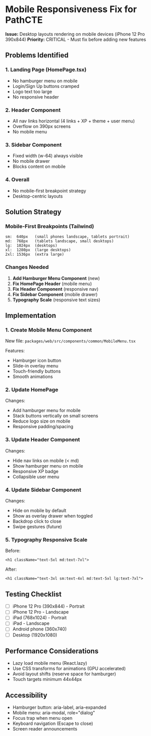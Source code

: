 # Mobile Responsiveness Fix for PathCTE

**Issue:** Desktop layouts rendering on mobile devices (iPhone 12 Pro 390x844)
**Priority:** CRITICAL - Must fix before adding new features

## Problems Identified

### 1. Landing Page (HomePage.tsx)
- No hamburger menu on mobile
- Login/Sign Up buttons cramped
- Logo text too large
- No responsive header

### 2. Header Component
- All nav links horizontal (4 links + XP + theme + user menu)
- Overflow on 390px screens
- No mobile menu

### 3. Sidebar Component
- Fixed width (w-64) always visible
- No mobile drawer
- Blocks content on mobile

### 4. Overall
- No mobile-first breakpoint strategy
- Desktop-centric layouts

## Solution Strategy

### Mobile-First Breakpoints (Tailwind)
```
sm:  640px   (small phones landscape, tablets portrait)
md:  768px   (tablets landscape, small desktops)
lg:  1024px  (desktops)
xl:  1280px  (large desktops)
2xl: 1536px  (extra large)
```

### Changes Needed

1. **Add Hamburger Menu Component** (new)
2. **Fix HomePage Header** (mobile menu)
3. **Fix Header Component** (responsive nav)
4. **Fix Sidebar Component** (mobile drawer)
5. **Typography Scale** (responsive text sizes)

## Implementation

### 1. Create Mobile Menu Component

New file: `packages/web/src/components/common/MobileMenu.tsx`

Features:
- Hamburger icon button
- Slide-in overlay menu
- Touch-friendly buttons
- Smooth animations

### 2. Update HomePage

Changes:
- Add hamburger menu for mobile
- Stack buttons vertically on small screens
- Reduce logo size on mobile
- Responsive padding/spacing

### 3. Update Header Component

Changes:
- Hide nav links on mobile (< md)
- Show hamburger menu on mobile
- Responsive XP badge
- Collapsible user menu

### 4. Update Sidebar Component

Changes:
- Hide on mobile by default
- Show as overlay drawer when toggled
- Backdrop click to close
- Swipe gestures (future)

### 5. Typography Responsive Scale

Before:
```tsx
<h1 className="text-5xl md:text-7xl">
```

After:
```tsx
<h1 className="text-3xl sm:text-4xl md:text-5xl lg:text-7xl">
```

## Testing Checklist

- [ ] iPhone 12 Pro (390x844) - Portrait
- [ ] iPhone 12 Pro - Landscape
- [ ] iPad (768x1024) - Portrait
- [ ] iPad - Landscape
- [ ] Android phone (360x740)
- [ ] Desktop (1920x1080)

## Performance Considerations

- Lazy load mobile menu (React.lazy)
- Use CSS transforms for animations (GPU accelerated)
- Avoid layout shifts (reserve space for hamburger)
- Touch targets minimum 44x44px

## Accessibility

- Hamburger button: aria-label, aria-expanded
- Mobile menu: aria-modal, role="dialog"
- Focus trap when menu open
- Keyboard navigation (Escape to close)
- Screen reader announcements
